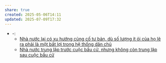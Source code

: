 ```yaml
---
share: true
created: 2025-05-06T14:11
updated: 2025-07-09T17:32
---
```

- \-: 
    - [Nhà nước lại có xu hướng củng cố tư bản, dù số lượng ít ỏi của họ lẽ ra phải là một bất lợi trong hệ thống dân chủ](../%C4%90%E1%BA%A1o%20%C4%91%E1%BB%A9c,%20ph%C3%A1p%20lu%E1%BA%ADt.%20Kinh%20t%E1%BA%BF%20ch%C3%ADnh%20tr%E1%BB%8B/Ch%E1%BB%A7%20ngh%C4%A9a%20t%C6%B0%20b%E1%BA%A3n,%20t%C3%A2n%20t%E1%BB%B1%20do/Nh%C3%A0%20n%C6%B0%E1%BB%9Bc%20l%E1%BA%A1i%20c%C3%B3%20xu%20h%C6%B0%E1%BB%9Bng%20c%E1%BB%A7ng%20c%E1%BB%91%20t%C6%B0%20b%E1%BA%A3n,%20d%C3%B9%20s%E1%BB%91%20l%C6%B0%E1%BB%A3ng%20%C3%ADt%20%E1%BB%8Fi%20c%E1%BB%A7a%20h%E1%BB%8D%20l%E1%BA%BD%20ra%20ph%E1%BA%A3i%20l%C3%A0%20m%E1%BB%99t%20b%E1%BA%A5t%20l%E1%BB%A3i%20trong%20h%E1%BB%87%20th%E1%BB%91ng%20d%C3%A2n%20ch%E1%BB%A7.md)
    - [Nhà nước trung lập trước cuộc bầu cử, nhưng không còn trung lập sau cuộc bầu cử](../%C4%90%E1%BA%A1o%20%C4%91%E1%BB%A9c,%20ph%C3%A1p%20lu%E1%BA%ADt.%20Kinh%20t%E1%BA%BF%20ch%C3%ADnh%20tr%E1%BB%8B/Lu%E1%BA%ADt,%20nh%C3%A0%20n%C6%B0%E1%BB%9Bc/Nh%C3%A0%20n%C6%B0%E1%BB%9Bc%20trung%20l%E1%BA%ADp%20tr%C6%B0%E1%BB%9Bc%20cu%E1%BB%99c%20b%E1%BA%A7u%20c%E1%BB%AD,%20nh%C6%B0ng%20kh%C3%B4ng%20c%C3%B2n%20trung%20l%E1%BA%ADp%20sau%20cu%E1%BB%99c%20b%E1%BA%A7u%20c%E1%BB%AD.md)



